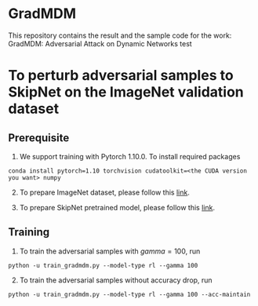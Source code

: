 # GradMDM
This repository contains the result and the sample code for the work:
GradMDM: Adversarial Attack on Dynamic Networks
test
# To perturb adversarial samples to SkipNet on the ImageNet validation dataset
## Prerequisite 
1. We support training with Pytorch 1.10.0. To install required packages
```
conda install pytorch=1.10 torchvision cudatoolkit=<the CUDA version you want> numpy
```

2. To prepare ImageNet dataset, please follow this [link](https://github.com/facebook/fb.resnet.torch/blob/master/INSTALL.md#download-the-imagenet-dataset).

3. To prepare SkipNet pretrained model, please follow this [link](https://github.com/ucbdrive/skipnet/tree/master/imagenet).

## Training 
1. To train the adversarial samples with $gamma=100$, run
```
python -u train_gradmdm.py --model-type rl --gamma 100
```
2. To train the adversarial samples without accuracy drop, run
```
python -u train_gradmdm.py --model-type rl --gamma 100 --acc-maintain
```